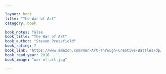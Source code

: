 ```yaml
---

layout: book
title: "The War of Art"
category: book

book_notes: false
book_title: "The War of Art"
book_author: "Steven Pressfield"
book_rating: 7
book_link: "https://www.amazon.com/War-Art-Through-Creative-Battles/dp/1936891026/"
book_read_year: 2016
book_image: "war-of-art.jpg"

---
```

